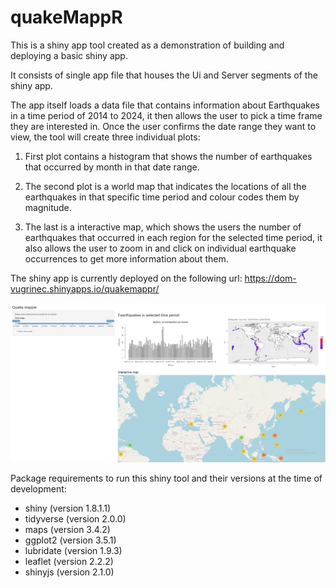 # quakeMappR

This is a shiny app tool created as a demonstration of building and deploying a basic shiny app.

It consists of single app file that houses the Ui and Server segments of the shiny app.

The app itself loads a data file that contains information about Earthquakes in a time period of 2014 to 2024, it then allows the user to pick a time frame they are interested in. Once the user confirms the date range they want to view, the tool will create three individual plots:

  1. First plot contains a histogram that shows the number of earthquakes that occurred by month in that date range.
  
  2. The second plot is a world map that indicates the locations of all the earthquakes in that specific time period and colour          codes them by magnitude.
  
  3. The last is a interactive map, which shows the users the number of earthquakes that occurred in each region for the selected        time period, it also allows the user to zoom in and click on individual earthquake occurrences to get more information about        them. 
  

The shiny app is currently deployed on the following url: https://dom-vugrinec.shinyapps.io/quakemappr/

![alt text](https://github.com/dom-the-physicist/quakeMappR/blob/main/quakeMappR.jpeg?raw=true)

Package requirements to run this shiny tool and their versions at the time of development:

- shiny (version 1.8.1.1)
- tidyverse (version 2.0.0)
- maps (version 3.4.2)
- ggplot2 (version 3.5.1)
- lubridate (version 1.9.3)
- leaflet (version 2.2.2)
- shinyjs (version 2.1.0)


